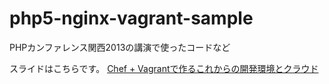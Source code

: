 php5-nginx-vagrant-sample
=========================

PHPカンファレンス関西2013の講演で使ったコードなど


スライドはこちらです。
[Chef + Vagrantで作るこれからの開発環境とクラウド](https://speakerdeck.com/yandod/chef-plus-vagrantdezuo-rukorekarafalsekai-fa-huan-jing)

